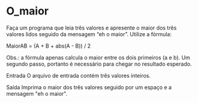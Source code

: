 # O_maior
Faça um programa que leia três valores e apresente o maior dos três valores lidos seguido da mensagem “eh o maior”. Utilize a fórmula:

MaiorAB = (A + B + abs(A - B)) / 2

Obs.: a fórmula apenas calcula o maior entre os dois primeiros (a e b). Um segundo passo, portanto é necessário para chegar no resultado esperado.

Entrada
O arquivo de entrada contém três valores inteiros.

Saída
Imprima o maior dos três valores seguido por um espaço e a mensagem "eh o maior".
